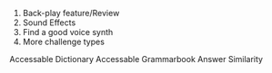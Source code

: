 1. Back-play feature/Review
2. Sound Effects
3. Find a good voice synth
4. More challenge types

Accessable Dictionary
Accessable Grammarbook
Answer Similarity

<svg style="margin: 0; padding: 0; text-align: center; width: 100%;"><image href="https://cdn.glitch.global/a09638ce-8239-40b9-9a24-995569212470/kone_jan.svg?v=1749163651387" xlink:href="https://cdn.glitch.global/a09638ce-8239-40b9-9a24-995569212470/kone_jan.svg?v=1749163651387"></image></svg>